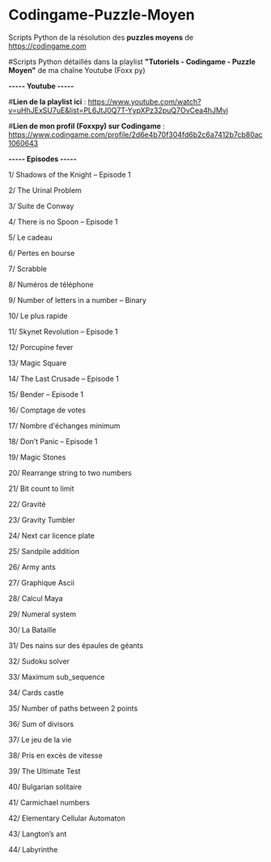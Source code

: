 # Codingame-Puzzle-Moyen
Scripts Python de la résolution des **puzzles moyens** de https://codingame.com

#Scripts Python détaillés dans la playlist **"Tutoriels - Codingame - Puzzle Moyen"** de ma chaîne Youtube (Foxx py)

**----- Youtube -----**

#**Lien de la playlist ici** : https://www.youtube.com/watch?v=uHhJExSU7uE&list=PL6JtJ0Q7T-YypXPz32puQ7OvCea4hJMvi

#**Lien de mon profil (Foxxpy) sur Codingame** : https://www.codingame.com/profile/2d6e4b70f304fd6b2c6a7412b7cb80ac1060643

**----- Episodes -----**

1/ Shadows of the Knight – Episode 1

2/	The Urinal Problem

3/	Suite de Conway

4/	There is no Spoon – Episode 1

5/	Le cadeau

6/	Pertes en bourse

7/	Scrabble

8/	Numéros de téléphone

9/	Number of letters in a number – Binary

10/	Le plus rapide

11/	Skynet Revolution – Episode 1

12/	Porcupine fever

13/	Magic Square

14/	The Last Crusade – Episode 1

15/	Bender – Episode 1

16/	Comptage de votes

17/	Nombre d'échanges minimum

18/	Don’t Panic – Episode 1

19/	Magic Stones

20/	Rearrange string to two numbers

21/	Bit count to limit

22/	Gravité

23/	Gravity Tumbler

24/	Next car licence plate

25/	Sandpile addition

26/	Army ants

27/	Graphique Ascii

28/	Calcul Maya

29/	Numeral system

30/	La Bataille

31/	Des nains sur des épaules de géants

32/	Sudoku solver

33/	Maximum sub_sequence

34/	Cards castle

35/	Number of paths between 2 points

36/	Sum of divisors

37/	Le jeu de la vie

38/	Pris en excès de vitesse

39/	The Ultimate Test

40/	Bulgarian solitaire

41/	Carmichael numbers

42/	Elementary Cellular Automaton

43/	Langton’s ant

44/	Labyrinthe
